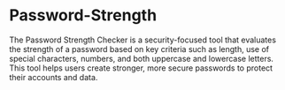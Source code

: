 # Password-Strength
The Password Strength Checker is a security-focused tool that evaluates the strength of a password based on key criteria such as length, use of special characters, numbers, and both uppercase and lowercase letters. This tool helps users create stronger, more secure passwords to protect their accounts and data.

